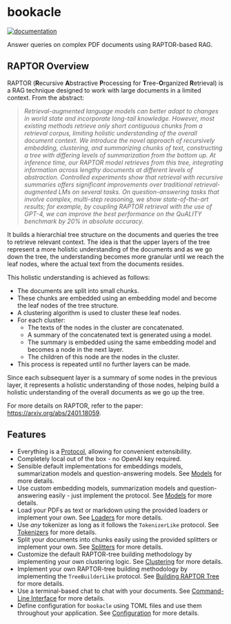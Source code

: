# bookacle

[![documentation](https://img.shields.io/badge/docs-bookacle-blue?style=flat
)](https://malayagr.github.io/bookacle)

Answer queries on complex PDF documents using RAPTOR-based RAG.

## RAPTOR Overview

RAPTOR (**R**ecursive **A**bstractive **P**rocessing for **T**ree-**O**rganized **R**etrieval) is a RAG technique designed to work with large documents in a limited context. From the abstract:

> _Retrieval-augmented language models can better adapt to changes in world state and incorporate long-tail knowledge. However, most existing methods retrieve only short contiguous chunks from a retrieval corpus, limiting holistic understanding of the overall document context. We introduce the novel approach of recursively embedding, clustering, and summarizing chunks of text, constructing a tree with differing levels of summarization from the bottom up. At inference time, our RAPTOR model retrieves from this tree, integrating information across lengthy documents at different levels of abstraction. Controlled experiments show that retrieval with recursive summaries offers significant improvements over traditional retrieval-augmented LMs on several tasks. On question-answering tasks that involve complex, multi-step reasoning, we show state-of-the-art results; for example, by coupling RAPTOR retrieval with the use of GPT-4, we can improve the best performance on the QuALITY benchmark by 20% in absolute accuracy._

It builds a hierarchial tree structure on the documents and queries the tree to retrieve relevant context. The idea is that the upper layers of the tree represent a more holistic understanding of the documents and as we go down the tree, the understanding becomes more granular until we reach the leaf nodes, where the actual text from the documents resides.

This holistic understanding is achieved as follows:

- The documents are split into small chunks.
- These chunks are embedded using an embedding model and become the leaf nodes of the tree structure.
- A clustering algorithm is used to cluster these leaf nodes.
- For each cluster:
    - The texts of the nodes in the cluster are concatenated.
    - A summary of the concatenated text is generated using a model.
    - The summary is embedded using the same embedding model and becomes a node in the next layer.
    - The children of this node are the nodes in the cluster.
- This process is repeated until no further layers can be made.

Since each subsequent layer is a summary of some nodes in the previous layer, it represents a holistic understanding of those nodes, helping build a holistic understanding of the overall documents as we go up the tree.

For more details on RAPTOR, refer to the paper: <https://arxiv.org/abs/2401.18059>.

## Features

- Everything is a [Protocol](https://typing.readthedocs.io/en/latest/spec/protocol.html), allowing for convenient extensibility.
- Completely local out of the box - no OpenAI key required.
- Sensible default implementations for embeddings models, summarization models and question-answering models. See [Models](https://malayagr.github.io/bookacle/usage/models/) for more details.
- Use custom embedding models, summarization models and question-answering easily - just implement the protocol. See [Models](https://malayagr.github.io/bookacle/usage/models/) for more details.
- Load your PDFs as text or markdown using the provided loaders or implement your own. See [Loaders](https://malayagr.github.io/bookacle/usage/loaders) for more details.
- Use _any_ tokenizer as long as it follows the `TokenizerLike` protocol. See [Tokenizers](https://malayagr.github.io/bookacle/usage/tokenizers/) for more details.
- Split your documents into chunks easily using the provided splitters or implement your own. See [Splitters](https://malayagr.github.io/bookacle/usage/splitters/) for more details.
- Customize the default RAPTOR-tree building methodology by implementing your own clustering logic. See [Clustering](https://malayagr.github.io/bookacle/usage/clustering/) for more details.
- Implement your own RAPTOR-tree building methodology by implementing the `TreeBuilderLike` protocol. See [Building RAPTOR Tree](https://malayagr.github.io/bookacle/usage/building_raptor_tree.md) for more details.
- Use a terminal-based chat to chat with your documents. See [Command-Line Interface](https://malayagr.github.io/bookacle/usage/cli/) for more details.
- Define configuration for `bookacle` using TOML files and use them throughout your application. See [Configuration](https://malayagr.github.io/bookacle/usage/config/) for more details.
